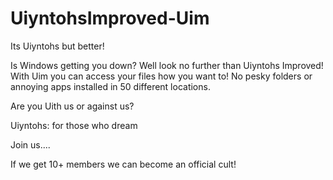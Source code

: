 # UiyntohsImproved-Uim
Its Uiyntohs but better!

Is Windows getting you down? Well look no further than Uiyntohs Improved! With Uim you can access your files how you want to! No pesky folders or annoying apps installed in 50 different locations.

Are you Uith us or against us?

Uiyntohs: for those who dream

Join us....

If we get 10+ members we can become an official cult!
